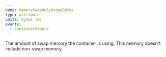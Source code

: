 ```yaml
---
name: memorySwapOnlyUsageBytes
type: attribute
units: bytes (B)
events:
  - ContainerSample
---
```


The amount of swap memory the container is using. This memory doesn't include non-swap memory.